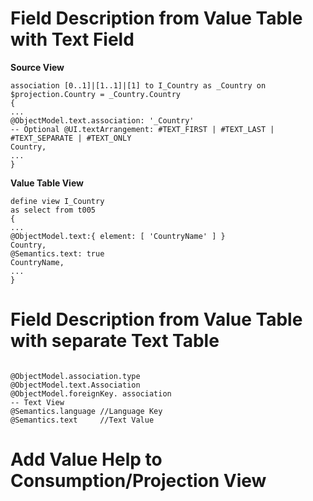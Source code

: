 # Field Description from Value Table with Text Field

**Source View**

```
association [0..1]|[1..1]|[1] to I_Country as _Country on  $projection.Country = _Country.Country
{
...
@ObjectModel.text.association: '_Country'
-- Optional @UI.textArrangement: #TEXT_FIRST | #TEXT_LAST | #TEXT_SEPARATE | #TEXT_ONLY
Country,
...
}
```

**Value Table View**

```
define view I_Country
as select from t005
{
...
@ObjectModel.text:{ element: [ 'CountryName' ] }
Country,
@Semantics.text: true
CountryName,
...
}
```

# Field Description from Value Table with separate Text Table

```
```
```
@ObjectModel.association.type
@ObjectModel.text.Association
@ObjectModel.foreignKey. association
-- Text View
@Semantics.language //Language Key
@Semantics.text     //Text Value
```

# Add Value Help to Consumption/Projection View

```
```
